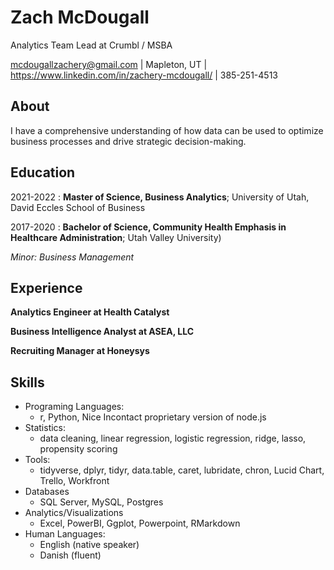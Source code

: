 Zach McDougall
============
Analytics Team Lead at Crumbl / MSBA

mcdougallzachery@gmail.com | Mapleton, UT | https://www.linkedin.com/in/zachery-mcdougall/ | 385-251-4513

About
---------
I have a comprehensive understanding of how data can be used to optimize business processes and drive strategic decision-making. 

Education
---------

2021-2022
:   **Master of Science, Business Analytics**; University of Utah, David Eccles School of Business

2017-2020
:   **Bachelor of Science, Community Health Emphasis in Healthcare Administration**; Utah Valley University)
 
*Minor: Business Management*

Experience
----------
**Analytics Engineer at Health Catalyst**

**Business Intelligence Analyst at ASEA, LLC**

**Recruiting Manager at Honeysys**


Skills
----------------------------------------
* Programing Languages:
     * r, Python, Nice Incontact proprietary version of node.js
* Statistics:
     * data cleaning, linear regression, logistic regression, ridge, lasso, propensity scoring
* Tools:
     * tidyverse, dplyr, tidyr, data.table, caret, lubridate, chron, Lucid Chart, Trello, Workfront
* Databases
     * SQL Server, MySQL, Postgres
* Analytics/Visualizations
    * Excel, PowerBI, Ggplot, Powerpoint, RMarkdown
* Human Languages:
     * English (native speaker)
     * Danish (fluent)
